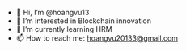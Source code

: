 - 👋 Hi, I’m @hoangvu13
- 👀 I’m interested in Blockchain innovation
- 🌱 I’m currently learning HRM
- 📫 How to reach me: hoangvu20133@gmail.com

<!---
hoangvu13/hoangvu13 is a ✨ special ✨ repository because its `README.md` (this file) appears on your GitHub profile.
You can click the Preview link to take a look at your changes.
--->
